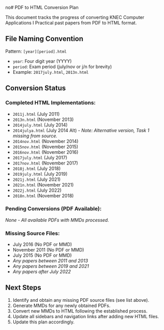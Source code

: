 no# PDF to HTML Conversion Plan

This document tracks the progress of converting KNEC Computer Applications I Practical past papers from PDF to HTML format.

## File Naming Convention

Pattern: `[year][period].html`
- `year`: Four digit year (YYYY)
- `period`: Exam period (july/nov or j/n for brevity)
- Example: `2017july.html`, `2013n.html`

## Conversion Status

### Completed HTML Implementations:
- `2011j.html` (July 2011)
- `2013n.html` (November 2013)
- `2014july.html` (July 2014)
- `2014julya.html` (July 2014 Alt) - *Note: Alternative version, Task 1 missing from source.*
- `2014nov.html` (November 2014)
- `2015nov.html` (November 2015)
- `2016nov.html` (November 2016)
- `2017july.html` (July 2017)
- `2017nov.html` (November 2017)
- `2018j.html` (July 2018)
- `2019july.html` (July 2019)
- `2021j.html` (July 2021)
- `2021n.html` (November 2021)
- `2022j.html` (July 2022)
- `2018n.html` (November 2018)

### Pending Conversions (PDF Available):
*None - All available PDFs with MMDs processed.*

### Missing Source Files:
- July 2016 (No PDF or MMD)
- November 2011 (No PDF or MMD)
- July 2015 (No PDF or MMD)
- *Any papers between 2011 and 2013*
- *Any papers between 2019 and 2021*
- *Any papers after July 2022*

## Next Steps

1.  Identify and obtain any missing PDF source files (see list above).
2.  Generate MMDs for any newly obtained PDFs.
3.  Convert new MMDs to HTML following the established process.
4.  Update all sidebars and navigation links after adding new HTML files.
5.  Update this plan accordingly.